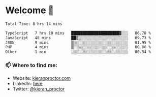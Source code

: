 # Welcome 🦘

<!--START_SECTION:waka-->

```txt
Total Time: 8 hrs 14 mins

TypeScript   7 hrs 10 mins   █████████████████████▓░░░   86.78 %
JavaScript   48 mins         ██▒░░░░░░░░░░░░░░░░░░░░░░   09.73 %
JSON         9 mins          ▒░░░░░░░░░░░░░░░░░░░░░░░░   01.95 %
PHP          4 mins          ▒░░░░░░░░░░░░░░░░░░░░░░░░   00.88 %
Other        1 min           ░░░░░░░░░░░░░░░░░░░░░░░░░   00.34 %
```

<!--END_SECTION:waka-->

### 📫 Where to find me:

-   Website: [kieranproctor.com](https://kieranproctor.com/)
-   LinkedIn: [here](https://www.linkedin.com/in/kieran-proctor-086b5a159/)
-   Twitter: [@kieran_proctor](https://twitter.com/kieran_proctor)
